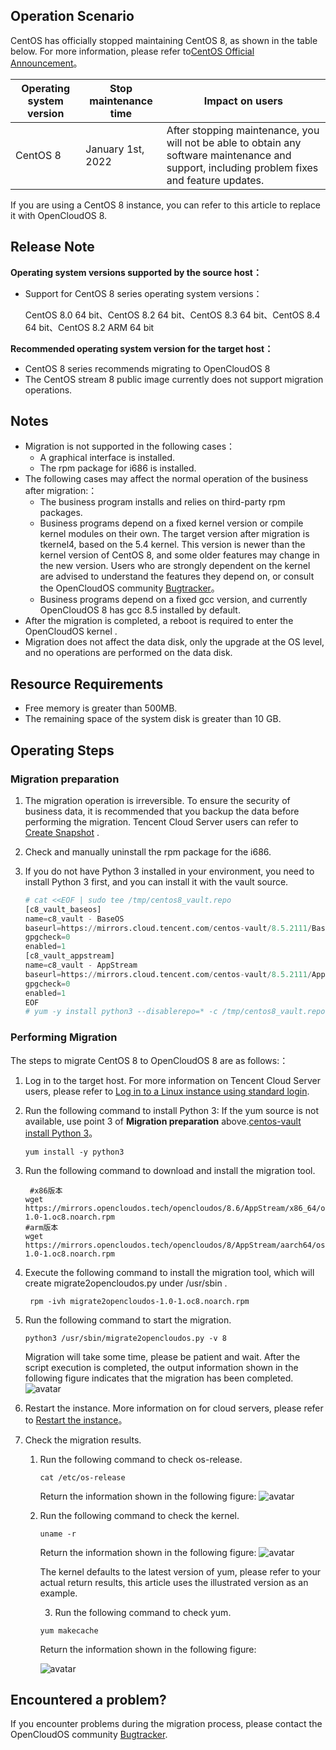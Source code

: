 ## Operation Scenario

CentOS has officially stopped maintaining CentOS 8, as shown in the table below. For more information, please refer to[CentOS Official Announcement](https://blog.centos.org/2020/12/future-is-centos-stream/?spm=a2c4g.11174386.n2.3.348f4c07hk46v4)。

| Operating system version | Stop maintenance time | Impact on users                                                                                                                               |
| ------------------------ | --------------------- | --------------------------------------------------------------------------------------------------------------------------------------------- |
| CentOS 8                 | January 1st, 2022     | After stopping maintenance, you will not be able to obtain any software maintenance and support, including problem fixes and feature updates. |

If you are using a CentOS 8 instance, you can refer to this article to replace it with OpenCloudOS 8.

## Release Note

**Operating system versions supported by the source host：**

- Support for CentOS 8 series operating system versions：
  
    CentOS 8.0 64 bit、CentOS 8.2 64 bit、CentOS 8.3 64 bit、CentOS 8.4 64 bit、CentOS 8.2 ARM 64 bit

**Recommended operating system version for the target host：**

- CentOS 8 series recommends migrating to OpenCloudOS 8
- The CentOS stream 8 public image currently does not support migration operations.

## Notes

- Migration is not supported in the following cases：
  - A graphical interface is installed.
  - The rpm package for i686 is installed.
- The following cases may affect the normal operation of the business after migration:：
  - The business program installs and relies on third-party rpm  packages.
  - Business programs depend on a fixed kernel version or compile kernel modules on their own. The target version after migration is tkernel4, based on the 5.4 kernel. This version is newer than the kernel version of CentOS 8, and some older features may change in the new version. Users who are strongly dependent on the kernel are advised to understand the features they depend on, or consult the OpenCloudOS community [Bugtracker](https://bugs.opencloudos.tech)。
  - Business programs depend on a fixed gcc version, and currently OpenCloudOS 8 has gcc 8.5 installed by default.
- After the migration is completed, a reboot is required to enter the OpenCloudOS kernel .
- Migration does not affect the data disk, only the upgrade at the OS level, and no operations are performed on the data disk.

## Resource Requirements

- Free memory is greater than 500MB.
- The remaining space of the system disk is greater than 10 GB.

## Operating Steps

### Migration preparation

1. The migration operation is irreversible. To ensure the security of business data, it is recommended that you backup the data before performing the migration. Tencent Cloud Server users can refer to [Create Snapshot](https://cloud.tencent.com/document/product/362/5755) .

2. Check and manually uninstall the rpm package for the i686.

3. If you do not have Python 3 installed in your environment, you need to install Python 3 first, and you can install it with the vault source.
   
   ```python
   # cat <<EOF | sudo tee /tmp/centos8_vault.repo
   [c8_vault_baseos]
   name=c8_vault - BaseOS
   baseurl=https://mirrors.cloud.tencent.com/centos-vault/8.5.2111/BaseOS/\$basearch/os/
   gpgcheck=0
   enabled=1
   [c8_vault_appstream]
   name=c8_vault - AppStream
   baseurl=https://mirrors.cloud.tencent.com/centos-vault/8.5.2111/AppStream/\$basearch/os/
   gpgcheck=0
   enabled=1
   EOF
   # yum -y install python3 --disablerepo=* -c /tmp/centos8_vault.repo --enablerepo=c8_vault*
   ```

### Performing Migration

The steps to migrate CentOS 8 to OpenCloudOS 8 are as follows:：

1. Log in to the target host. For more information on Tencent Cloud Server users, please refer to [Log in to a Linux instance using standard login](https://cloud.tencent.com/document/product/213/5436).

2. Run the following command to install Python 3: If the yum source is not available, use point 3 of **Migration preparation** above.[centos-vault install Python 3](#_6)。
   
   ```shell
   yum install -y python3
   ```

3. Run the following command to download and install the migration tool.
   
   ```shell
    #x86版本
   wget https://mirrors.opencloudos.tech/opencloudos/8.6/AppStream/x86_64/os/Packages/migrate2opencloudos-1.0-1.oc8.noarch.rpm
   #arm版本
   wget https://mirrors.opencloudos.tech/opencloudos/8/AppStream/aarch64/os/Packages/migrate2opencloudos-1.0-1.oc8.noarch.rpm 
   ```

4. Execute the following command to install the migration tool, which will create migrate2opencloudos.py under /usr/sbin .
   
   ```shell
    rpm -ivh migrate2opencloudos-1.0-1.oc8.noarch.rpm
   ```

5. Run the following command to start the migration.
   
   ```shell
   python3 /usr/sbin/migrate2opencloudos.py -v 8
   ```
   
   Migration will take some time, please be patient and wait. After the script execution is completed, the output information shown in the following figure indicates that the migration has been completed.
    ![avatar](./images/migrate_complate.png)

6. Restart the instance. More information on for cloud servers, please refer to [Restart the instance](https://cloud.tencent.com/document/product/213/4928)。

7. Check the migration results.
   
   1. Run the following command to check os-release.
      
      ```shell
      cat /etc/os-release
      ```
      
       Return the information shown in the following figure:
      ![avatar](./images/os_release.png)  
   
   2. Run the following command to check the kernel.
      
      ```shell
      uname -r
      ```
      
      Return the information shown in the following figure: 
       ![avatar](./images/kernel_check.png) 
      
       The kernel defaults to the latest version of yum, please refer to your actual return results, this article uses the illustrated version as an example.
      
      3. Run the following command to check yum.
      
      ```shell
      yum makecache
      ```
      
      Return the information shown in the following figure:
      
      ![avatar](./images/yum_check.png)

## Encountered a problem?

If you encounter problems during the migration process, please contact the OpenCloudOS community [Bugtracker](https://www.opencloudos.org/?page_id=509).
